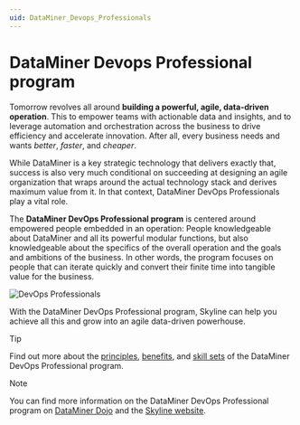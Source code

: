 ```yaml
---
uid: DataMiner_Devops_Professionals
---
```


# DataMiner Devops Professional program

Tomorrow revolves all around **building a powerful, agile, data-driven operation**. This to empower teams with actionable data and insights, and to leverage automation and orchestration across the business to drive efficiency and accelerate innovation. After all, every business needs and wants *better*, *faster*, and *cheaper*.

While DataMiner is a key strategic technology that delivers exactly that, success is also very much conditional on succeeding at designing an agile organization that wraps around the actual technology stack and derives maximum value from it. In that context, DataMiner DevOps Professionals play a vital role.

The **DataMiner DevOps Professional program** is centered around empowered people embedded in an operation: People knowledgeable about DataMiner and all its powerful modular functions, but also knowledgeable about the specifics of the overall operation and the goals and ambitions of the business. In other words, the program focuses on people that can iterate quickly and convert their finite time into tangible value for the business.

![DevOps Professionals](~/dataminer-overview/images/DevOpsEnablement.png)

With the DataMiner DevOps Professional program, Skyline can help you achieve all this and grow into an agile data-driven powerhouse.

> [!TIP]
> Find out more about the [principles](xref:What_is_the_DevOps_Professionals_Program), [benefits](xref:Benefits_DevOps_Professionals_Program), and [skill sets](xref:Skill_Sets_DevOps_Professionals_Program) of the DataMiner DevOps Professional program.

> [!NOTE]
> You can find more information on the DataMiner DevOps Professional program on [DataMiner Dojo](https://community.dataminer.services/dataminer-devops-professional-program/) and the [Skyline website](https://skyline.be/dataminer-devops-professional).
